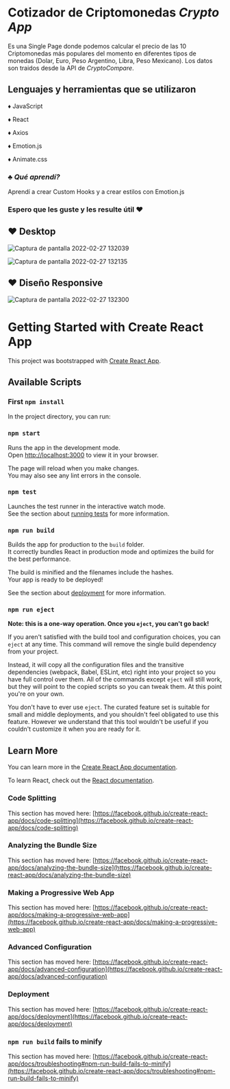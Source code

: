 # Cotizador de Criptomonedas *Crypto App*

Es una Single Page donde podemos calcular el precio de las 10 Criptomonedas más populares del momento en diferentes tipos de monedas (Dolar, Euro, Peso Argentino, Libra, Peso Mexicano).
Los datos son traidos desde la API de *CryptoCompare*.

## Lenguajes y herramientas que se utilizaron

♦ JavaScript

♦ React

♦ Axios

♦ Emotion.js

♦ Animate.css

### ♣ *Qué aprendí?* 
Aprendí a crear Custom Hooks y a crear estilos con Emotion.js

### Espero que les guste y les resulte útil ♥

## ♥ Desktop

![Captura de pantalla 2022-02-27 132039](https://user-images.githubusercontent.com/91911135/155891393-24092ce5-52a7-46a0-82ac-4f4759ead287.png)


![Captura de pantalla 2022-02-27 132135](https://user-images.githubusercontent.com/91911135/155891405-444f4bb3-a145-46f5-835a-aea4e521ae23.png)

## ♥ Diseño Responsive

![Captura de pantalla 2022-02-27 132300](https://user-images.githubusercontent.com/91911135/155891418-539ebd4e-6f09-4dea-932f-6c6f4a7190f6.png)


# Getting Started with Create React App

This project was bootstrapped with [Create React App](https://github.com/facebook/create-react-app).

## Available Scripts

### First `npm install`

In the project directory, you can run:

### `npm start`

Runs the app in the development mode.\
Open [http://localhost:3000](http://localhost:3000) to view it in your browser.

The page will reload when you make changes.\
You may also see any lint errors in the console.

### `npm test`

Launches the test runner in the interactive watch mode.\
See the section about [running tests](https://facebook.github.io/create-react-app/docs/running-tests) for more information.

### `npm run build`

Builds the app for production to the `build` folder.\
It correctly bundles React in production mode and optimizes the build for the best performance.

The build is minified and the filenames include the hashes.\
Your app is ready to be deployed!

See the section about [deployment](https://facebook.github.io/create-react-app/docs/deployment) for more information.

### `npm run eject`

**Note: this is a one-way operation. Once you `eject`, you can't go back!**

If you aren't satisfied with the build tool and configuration choices, you can `eject` at any time. This command will remove the single build dependency from your project.

Instead, it will copy all the configuration files and the transitive dependencies (webpack, Babel, ESLint, etc) right into your project so you have full control over them. All of the commands except `eject` will still work, but they will point to the copied scripts so you can tweak them. At this point you're on your own.

You don't have to ever use `eject`. The curated feature set is suitable for small and middle deployments, and you shouldn't feel obligated to use this feature. However we understand that this tool wouldn't be useful if you couldn't customize it when you are ready for it.

## Learn More

You can learn more in the [Create React App documentation](https://facebook.github.io/create-react-app/docs/getting-started).

To learn React, check out the [React documentation](https://reactjs.org/).

### Code Splitting

This section has moved here: [https://facebook.github.io/create-react-app/docs/code-splitting](https://facebook.github.io/create-react-app/docs/code-splitting)

### Analyzing the Bundle Size

This section has moved here: [https://facebook.github.io/create-react-app/docs/analyzing-the-bundle-size](https://facebook.github.io/create-react-app/docs/analyzing-the-bundle-size)

### Making a Progressive Web App

This section has moved here: [https://facebook.github.io/create-react-app/docs/making-a-progressive-web-app](https://facebook.github.io/create-react-app/docs/making-a-progressive-web-app)

### Advanced Configuration

This section has moved here: [https://facebook.github.io/create-react-app/docs/advanced-configuration](https://facebook.github.io/create-react-app/docs/advanced-configuration)

### Deployment

This section has moved here: [https://facebook.github.io/create-react-app/docs/deployment](https://facebook.github.io/create-react-app/docs/deployment)

### `npm run build` fails to minify

This section has moved here: [https://facebook.github.io/create-react-app/docs/troubleshooting#npm-run-build-fails-to-minify](https://facebook.github.io/create-react-app/docs/troubleshooting#npm-run-build-fails-to-minify)

